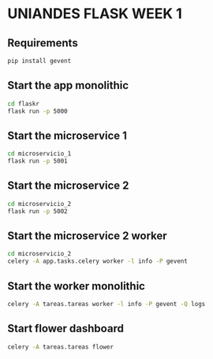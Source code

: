 # UNIANDES FLASK WEEK 1

## Requirements
```sh
pip install gevent
```

## Start the app monolithic
```sh
cd flaskr
flask run -p 5000
```

## Start the microservice 1
```sh
cd microservicio_1
flask run -p 5001
```

## Start the microservice 2
```sh
cd microservicio_2
flask run -p 5002
```

## Start the microservice 2 worker
```sh
cd microservicio_2
celery -A app.tasks.celery worker -l info -P gevent
```

## Start the worker monolithic
```sh
celery -A tareas.tareas worker -l info -P gevent -Q logs
```

## Start flower dashboard
```sh
celery -A tareas.tareas flower
```
